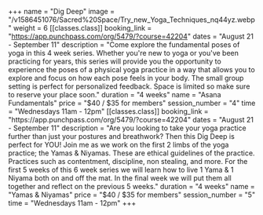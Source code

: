 +++
name = "Dig Deep"
image = "/v1586451076/Sacred%20Space/Try_new_Yoga_Techniques_nq44yz.webp"
weight = 6
[[classes.class]]
booking_link = "https://app.punchpass.com/org/5479/?course=42204"
dates = "August 21 - September 11"
description = "Come explore the fundamental poses of yoga in this 4 week series. Whether you're new to yoga or you've been practicing for years, this series will provide you the opportunity to experience the poses of a physical yoga practice in a way that allows you to explore and focus on how each pose feels in your body. The small group setting is perfect for personalized feedback. Space is limited so make sure to reserve your place soon."
duration = "4 weeks"
name = "Asana Fundamentals"
price = "$40 / $35 for members"
session_number = "4"
time = "Wednesdays 11am - 12pm"
[[classes.class]]
booking_link = "https://app.punchpass.com/org/5479/?course=42204"
dates = "August 21 - September 11"
description = "Are you looking to take your yoga practice further than just your postures and breathwork? Then this Dig Deep is perfect for YOU! Join me as we work on the first 2 limbs of the yoga practice; the Yamas & Niyamas. These are ethical guidelines of the practice. Practices such as contentment, discipline, non stealing, and more. For the first 5 weeks of this 6 week series we will learn how to live 1 Yama & 1 Niyama both on and off the mat. In the final week we will put them all together and reflect on the previous 5 weeks."
duration = "4 weeks"
name = "Yamas & Niyamas"
price = "$40 / $35 for members"
session_number = "5"
time = "Wednesdays 11am - 12pm"
+++